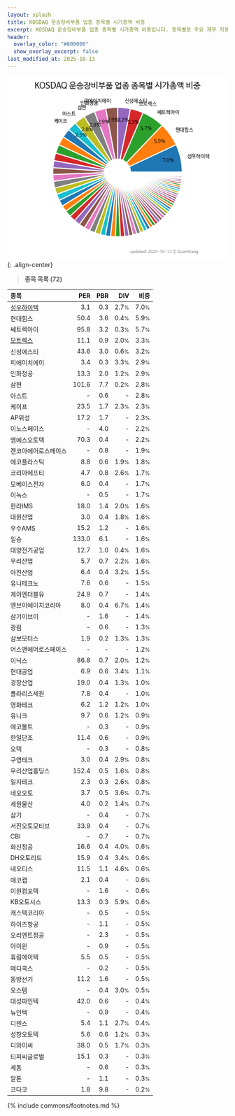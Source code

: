```yaml
---
layout: splash
title: KOSDAQ 운송장비부품 업종 종목별 시가총액 비중
excerpt: KOSDAQ 운송장비부품 업종 종목별 시가총액 비중입니다. 종목별로 주요 재무 지표를 함께 표시합니다.
header:
  overlay_color: "#800000"
  show_overlay_excerpt: false
last_modified_at: 2025-10-13
---
```



![KOSDAQ 운송장비부품 업종 종목별 시가총액 비중](/stats/sector/images/kosdaq_업종_운송장비부품_종목.png){: .align-center}


> **종목 목록 (72)**<a id="list"></a>

| **종목** | **PER** | **PBR** | **DIV** | **비중** |
| :------- | ------: | ------: | ------: | -------: |
| [성우하이텍](/015750/) | 3.1 | 0.3 | 2.7<small>%</small> | 7.0<small>%</small> |
| 현대힘스 | 50.4 | 3.6 | 0.4<small>%</small> | 5.9<small>%</small> |
| 쎄트렉아이 | 95.8 | 3.2 | 0.3<small>%</small> | 5.7<small>%</small> |
| [모트렉스](/118990/) | 11.1 | 0.9 | 2.0<small>%</small> | 3.3<small>%</small> |
| 신성에스티 | 43.6 | 3.0 | 0.6<small>%</small> | 3.2<small>%</small> |
| 피에이치에이 | 3.4 | 0.3 | 3.3<small>%</small> | 2.9<small>%</small> |
| 인화정공 | 13.3 | 2.0 | 1.2<small>%</small> | 2.9<small>%</small> |
| 삼현 | 101.6 | 7.7 | 0.2<small>%</small> | 2.8<small>%</small> |
| 아스트 | - | 0.6 | - | 2.8<small>%</small> |
| 케이프 | 23.5 | 1.7 | 2.3<small>%</small> | 2.3<small>%</small> |
| AP위성 | 17.2 | 1.7 | - | 2.3<small>%</small> |
| 이노스페이스 | - | 4.0 | - | 2.2<small>%</small> |
| 엠에스오토텍 | 70.3 | 0.4 | - | 2.2<small>%</small> |
| 켄코아에어로스페이스 | - | 0.8 | - | 1.9<small>%</small> |
| 에코플라스틱 | 8.8 | 0.6 | 1.9<small>%</small> | 1.8<small>%</small> |
| 코리아에프티 | 4.7 | 0.8 | 2.6<small>%</small> | 1.7<small>%</small> |
| 모베이스전자 | 6.0 | 0.4 | - | 1.7<small>%</small> |
| 이녹스 | - | 0.5 | - | 1.7<small>%</small> |
| 한라IMS | 18.0 | 1.4 | 2.0<small>%</small> | 1.6<small>%</small> |
| 대원산업 | 3.0 | 0.4 | 1.8<small>%</small> | 1.6<small>%</small> |
| 우수AMS | 15.2 | 1.2 | - | 1.6<small>%</small> |
| 일승 | 133.0 | 6.1 | - | 1.6<small>%</small> |
| 대양전기공업 | 12.7 | 1.0 | 0.4<small>%</small> | 1.6<small>%</small> |
| 우리산업 | 5.7 | 0.7 | 2.2<small>%</small> | 1.6<small>%</small> |
| 아진산업 | 6.4 | 0.4 | 3.2<small>%</small> | 1.5<small>%</small> |
| 유니테크노 | 7.6 | 0.6 | - | 1.5<small>%</small> |
| 케이엔더블유 | 24.9 | 0.7 | - | 1.4<small>%</small> |
| 엔브이에이치코리아 | 8.0 | 0.4 | 6.7<small>%</small> | 1.4<small>%</small> |
| 삼기이브이 | - | 1.6 | - | 1.4<small>%</small> |
| 광림 | - | 0.6 | - | 1.3<small>%</small> |
| 삼보모터스 | 1.9 | 0.2 | 1.3<small>%</small> | 1.3<small>%</small> |
| 어스앤에어로스페이스 | - | - | - | 1.2<small>%</small> |
| 이닉스 | 86.8 | 0.7 | 2.0<small>%</small> | 1.2<small>%</small> |
| 현대공업 | 6.9 | 0.6 | 3.4<small>%</small> | 1.1<small>%</small> |
| 경창산업 | 19.0 | 0.4 | 1.3<small>%</small> | 1.0<small>%</small> |
| 폴라리스세원 | 7.8 | 0.4 | - | 1.0<small>%</small> |
| 영화테크 | 6.2 | 1.2 | 1.2<small>%</small> | 1.0<small>%</small> |
| 유니크 | 9.7 | 0.6 | 1.2<small>%</small> | 0.9<small>%</small> |
| 에코볼트 | - | 0.3 | - | 0.9<small>%</small> |
| 한일단조 | 11.4 | 0.6 | - | 0.9<small>%</small> |
| 오텍 | - | 0.3 | - | 0.8<small>%</small> |
| 구영테크 | 3.0 | 0.4 | 2.9<small>%</small> | 0.8<small>%</small> |
| 우리산업홀딩스 | 152.4 | 0.5 | 1.6<small>%</small> | 0.8<small>%</small> |
| 일지테크 | 2.3 | 0.3 | 2.6<small>%</small> | 0.8<small>%</small> |
| 네오오토 | 3.7 | 0.5 | 3.6<small>%</small> | 0.7<small>%</small> |
| 세원물산 | 4.0 | 0.2 | 1.4<small>%</small> | 0.7<small>%</small> |
| 삼기 | - | 0.4 | - | 0.7<small>%</small> |
| 서진오토모티브 | 33.9 | 0.4 | - | 0.7<small>%</small> |
| CBI | - | 0.7 | - | 0.7<small>%</small> |
| 화신정공 | 16.6 | 0.4 | 4.0<small>%</small> | 0.6<small>%</small> |
| DH오토리드 | 15.9 | 0.4 | 3.4<small>%</small> | 0.6<small>%</small> |
| 네오티스 | 11.5 | 1.1 | 4.6<small>%</small> | 0.6<small>%</small> |
| 에코캡 | 2.1 | 0.4 | - | 0.6<small>%</small> |
| 이원컴포텍 | - | 1.6 | - | 0.6<small>%</small> |
| KB오토시스 | 13.3 | 0.3 | 5.9<small>%</small> | 0.6<small>%</small> |
| 캐스텍코리아 | - | 0.5 | - | 0.5<small>%</small> |
| 하이즈항공 | - | 1.1 | - | 0.5<small>%</small> |
| 오리엔트정공 | - | 2.3 | - | 0.5<small>%</small> |
| 아이윈 | - | 0.9 | - | 0.5<small>%</small> |
| 휴림에이텍 | 5.5 | 0.5 | - | 0.5<small>%</small> |
| 메디콕스 | - | 0.2 | - | 0.5<small>%</small> |
| 동방선기 | 11.2 | 1.6 | - | 0.5<small>%</small> |
| 오스템 | - | 0.4 | 3.0<small>%</small> | 0.5<small>%</small> |
| 대성파인텍 | 42.0 | 0.6 | - | 0.4<small>%</small> |
| 뉴인텍 | - | 0.9 | - | 0.4<small>%</small> |
| 디젠스 | 5.4 | 1.1 | 2.7<small>%</small> | 0.4<small>%</small> |
| 성창오토텍 | 5.6 | 0.6 | 1.2<small>%</small> | 0.3<small>%</small> |
| 디와이씨 | 38.0 | 0.5 | 1.7<small>%</small> | 0.3<small>%</small> |
| 티피씨글로벌 | 15.1 | 0.3 | - | 0.3<small>%</small> |
| 세동 | - | 0.6 | - | 0.3<small>%</small> |
| 알톤 | - | 1.1 | - | 0.3<small>%</small> |
| 코다코 | 1.8 | 9.8 | - | 0.2<small>%</small> |

{% include commons/footnotes.md %}